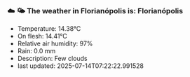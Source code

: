 ### ☁️ 🌤️  The weather in Florianópolis is: Florianópolis

- Temperature: 14.38°C
- On flesh: 14.41°C
- Relative air humidity: 97%
- Rain: 0.0 mm
- Description: Few clouds
- last updated: 2025-07-14T07:22:22.991528
